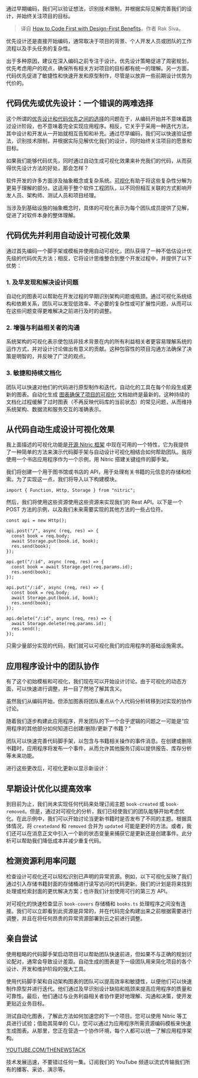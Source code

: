 
<!--
title: 代码优先如何不失设计优先的好处
cover: https://cdn.thenewstack.io/media/2024/04/f6dd6d2d-design.png
-->

通过早期编码，我们可以验证想法，识别技术限制，并根据实际见解完善我们的设计，并始终关注项目的目标。

> 译自 [How to Code First with Design-First Benefits](https://thenewstack.io/how-to-code-first-with-design-first-benefits/)，作者 Rak Siva。

优先设计还是直接开始编码，通常取决于项目的背景、个人开发人员或团队的工作流程以及手头任务的复杂性。

出于多种原因，建议在深入编码之前专注于设计。优先设计策略促进了周密规划，优先考虑用户的观点，确保所有相关方对项目的目标都有统一的理解。另一方面，代码优先促进了敏捷性和快速开发和原型制作，尽管是以放弃一些前期设计优势为代价的。

## 代码优先或优先设计：一个错误的两难选择

这个所谓的[优先设计和代码优先之间的选择](https://thenewstack.io/frontend-development/)的问题在于，从编码开始并不意味着跳过设计阶段，也不意味着完全实现应用程序。相反，它关乎于采用一种迭代方法，其中设计和开发从一开始就相互告知和补充。通过尽早编码，我们可以快速验证想法，识别技术限制，并根据实际见解优化我们的设计，同时始终关注项目的愿景和目标。

如果我们能够代码优先，同时通过自动生成可视化效果来补充我们的代码，从而获得优先设计方法的好处，那会怎样？

软件开发的许多方面涉及抽象概念或复杂系统。[可视化](https://thenewstack.io/low-code-versus-developer-freedom-for-data-visualization/)有助于将这些复杂性分解为更易于理解的部分。这适用于整个软件工程团队，以不同但相互关联的方式影响开发人员、架构师、测试人员和项目经理。

当涉及到基础设施的抽象概念时，具体的可视化表示为每个团队成员提供了见解，促进了对软件本身的整体理解。

## 代码优先并利用自动设计可视化效果

通过首先编码一个脚手架或模板并使用自动可视化，团队获得了一种不低估设计优先级的代码优先方法；相反，它将设计思维整合到整个开发过程中，并提供了以下优势：

### 1. 及早发现和解决设计问题

自动化的图表可以帮助在开发过程的早期识别架构问题或瓶颈。通过可视化系统结构和依赖关系，团队可以发现低效率、不必要的复杂性或可扩展性问题，从而可以在这些问题变得更难解决之前进行及时的调整。

### 2. 增强与利益相关者的沟通

系统架构的可视化表示使包括非技术背景在内的所有利益相关者更容易理解系统的运作方式，并对设计讨论做出有意义的贡献。这种包容性的项目沟通方法确保了决策是明智的，并反映了广泛的观点。

### 3. 敏捷和持续文档化

团队可以快速对他们的代码进行原型制作和迭代，自动化的工具在每个阶段生成更新的图表。自动化生成 [图表确保了项目的可视化](https://thenewstack.io/engineers-new-no-code-programming-language-uses-visual-diagrams/) 文档始终是最新的。这种持续的文档化过程缓解了过时图表（不再反映代码库的当前状态）的常见问题，从而维持系统架构、数据流和服务交互的准确表示。

## 从代码自动生成设计可视化效果

我上面描述的可视化功能是[开源 Nitric 框架](https://github.com/nitrictech/nitric) 中现在可用的一个特性，它为我提供了一种简单的方法来演示代码脚手架与自动设计可视化相结合如何帮助团队。我将使用一个书店应用程序作为一个示例，用 Nitric 搭建关键组件的脚手架。

我们将创建一个用于图书馆或书店的 API，用于处理有关书籍的元信息的存储和检索。为了实现这一点，我们将导入以下构建模块。

```
import { Function, Http, Storage } from "nitric";
```

然后，我们将使用这些资源使用这些资源来实现我们的 Rest API。以下是一个 POST 方法的示例，以及我们未来需要实现的其他方法的一些占位符。

```
const api = new Http();

api.post("/", async (req, res) => {
  const book = req.body;
  await Storage.put(book.id, book);
  res.send(book);
});

api.get("/:id", async (req, res) => {
  const book = await Storage.get(req.params.id);
  res.send(book);
});

api.put("/:id", async (req, res) => {
  const book = req.body;
  await Storage.put(book.id, book);
  res.send(book);
});

api.delete("/:id", async (req, res) => {
  await Storage.delete(req.params.id);
  res.send();
});
```

只需少量部分实现的代码，我们就可以可视化我们的应用程序的基础设施需求。
## 应用程序设计中的团队协作

有了这个初始模板和可视化，我们现在可以开始设计讨论。由于可视化的动态方面，可以快速进行调整，并一目了然地了解其含义。

虽然我们从编码开始，但添加图表将团队重点从个人代码分析转移到对实现的协作讨论。

随着我们逐步构建此应用程序，开发团队的下一个合乎逻辑的问题之一可能是“应用程序的其他部分如何知道已创建/删除/更新了书籍？”

团队可以快速完善代码脚手架，以包含与书籍相关操作的事件消息。在创建或删除书籍时，应用程序将发布一个事件，从而允许其他服务订阅以提供报告、库存分析等未来功能。

进行这些更改后，可视化更新以显示新设计：

## 早期设计优化以提高效率

到目前为止，我们尚未实现任何代码来处理订阅主题 `book-created` 或 `book-removed`。但是，通过对可视化的分析，我们已经使我们的团队能够开始考虑优化。在此示例中，我们可以开始讨论当更新书籍时是否发布了不同的主题。根据具体情况，将 `createdand` 和 `removed` 合并为 `updated` 可能是更好的方法。或者，我们还可以在消息正文中引入一个新的状态变量来捕获它是更新还是创建事件。此分析可以帮助我们降低成本并减少重复代码。

## 检测资源利用率问题

检查设计可视化还可以轻松识别已声明的异常资源。例如，以下可视化反映了我们通过引入存储书籍封面的存储桶进行读写访问的代码更新。我们的计划是将来找到处理或检索封面的更优解决方案；也许我们计划使用可行的第三方 API。

对可视化的快速检查显示 `book-covers` 存储桶和 `books.ts` 处理程序之间没有连接。我们可以立即看到此资源是异常的，并在代码完全构建出来之前根据需要进行调整，并且在将任何昂贵的异常资源部署到云之前进行调整。

## 亲自尝试

使用粗略的代码脚手架启动项目可以帮助团队快速前进，但如果不与正确的规划讨论配对，通常会导致设计差距。自动生成的图表是下一级团队用来简化项目的各个设计、开发和维护阶段的强大工具。

使用代码脚手架和自动架构图表的团队可以提高效率和敏捷性，以便他们可以快速制作原型并进行迭代。他们通过及早识别设计缺陷和瓶颈来提高应用程序的质量和可靠性。最后，他们通过与业务利益相关者协作更好地理解、沟通和决策，使开发更贴近业务目标。

测试自动化图表，了解此方法如何加速您的下一个项目。您可以使用 Nitric 等工具进行试验；借助其简单的 CLI，您可以通过为应用程序所需资源编码模板来快速生成图表。从那里，您正在营造一个协作环境，每个人都可以统一了解应用程序架构。

[YOUTUBE.COM/THENEWSTACK](https://youtube.com/thenewstack?sub_confirmation=1)

技术发展迅速，不要错过任何一集。订阅我们的 YouTube 频道以流式传输我们所有的播客、采访、演示等。